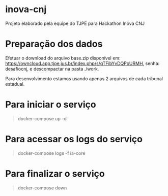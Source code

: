 # inova-cnj
Projeto elaborado pela equipe do TJPE para Hackathon Inova CNJ

# Preparação dos dados

Efetuar o download do arquivo base.zip disponível em: https://owncloud.app.tjpe.jus.br/index.php/s/qTFibYvDQPoURMH, senha: desafiocnj, e descompactar na pasta ./work.

Para desenvolvimento estamos usando apenas 2 arquivos de cada tribunal estadual.

# Para iniciar o serviço

> docker-compose up -d

# Para acessar os logs do serviço

> docker-compose logs -f ia-core

# Para finalizar o serviço

> docker-compose down